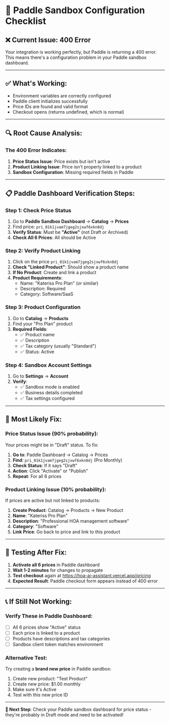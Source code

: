# 🔧 Paddle Sandbox Configuration Checklist

## ❌ **Current Issue: 400 Error**
Your integration is working perfectly, but Paddle is returning a 400 error. This means there's a configuration problem in your Paddle sandbox dashboard.

---

## ✅ **What's Working:**
- Environment variables are correctly configured
- Paddle client initializes successfully
- Price IDs are found and valid format
- Checkout opens (returns undefined, which is normal)

---

## 🔍 **Root Cause Analysis:**

### **The 400 Error Indicates:**
1. **Price Status Issue**: Price exists but isn't active
2. **Product Linking Issue**: Price isn't properly linked to a product
3. **Sandbox Configuration**: Missing required fields in Paddle

---

## 📋 **Paddle Dashboard Verification Steps:**

### **Step 1: Check Price Status**
1. Go to **Paddle Sandbox Dashboard** → **Catalog** → **Prices**
2. Find price: `pri_01k1jvam7jgeg2sjxwf6xkn8dj`
3. **Verify Status**: Must be **"Active"** (not Draft or Archived)
4. **Check All 6 Prices**: All should be Active

### **Step 2: Verify Product Linking**
1. Click on the price `pri_01k1jvam7jgeg2sjxwf6xkn8dj`
2. **Check "Linked Product"**: Should show a product name
3. **If No Product**: Create and link a product
4. **Product Requirements**:
   - Name: "Kateriss Pro Plan" (or similar)
   - Description: Required
   - Category: Software/SaaS

### **Step 3: Product Configuration**
1. Go to **Catalog** → **Products**
2. Find your "Pro Plan" product
3. **Required Fields**:
   - ✅ Product name
   - ✅ Description
   - ✅ Tax category (usually "Standard")
   - ✅ Status: Active

### **Step 4: Sandbox Account Settings**
1. Go to **Settings** → **Account**
2. **Verify**:
   - ✅ Sandbox mode is enabled
   - ✅ Business details completed
   - ✅ Tax settings configured

---

## 🎯 **Most Likely Fix:**

### **Price Status Issue (90% probability):**
Your prices might be in "Draft" status. To fix:

1. **Go to**: Paddle Dashboard → Catalog → Prices
2. **Find**: `pri_01k1jvam7jgeg2sjxwf6xkn8dj` (Pro Monthly)
3. **Check Status**: If it says "Draft"
4. **Action**: Click "Activate" or "Publish"
5. **Repeat**: For all 6 prices

### **Product Linking Issue (10% probability):**
If prices are active but not linked to products:

1. **Create Product**: Catalog → Products → New Product
2. **Name**: "Kateriss Pro Plan"
3. **Description**: "Professional HOA management software"
4. **Category**: "Software"
5. **Link Price**: Go back to price and link to this product

---

## 🧪 **Testing After Fix:**

1. **Activate all 6 prices** in Paddle dashboard
2. **Wait 1-2 minutes** for changes to propagate
3. **Test checkout** again at https://hoa-ai-assistant.vercel.app/pricing
4. **Expected Result**: Paddle checkout form appears instead of 400 error

---

## 📞 **If Still Not Working:**

### **Verify These in Paddle Dashboard:**
- [ ] All 6 prices show "Active" status
- [ ] Each price is linked to a product
- [ ] Products have descriptions and tax categories
- [ ] Sandbox client token matches environment

### **Alternative Test:**
Try creating a **brand new price** in Paddle sandbox:
1. Create new product: "Test Product"
2. Create new price: $1.00 monthly
3. Make sure it's Active
4. Test with this new price ID

---

**🎯 Next Step**: Check your Paddle sandbox dashboard for price status - they're probably in Draft mode and need to be activated!